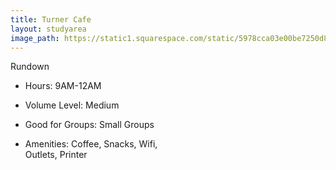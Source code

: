```yaml
---
title: Turner Cafe
layout: studyarea
image_path: https://static1.squarespace.com/static/5978cca03e00be7250d83dfd/t/59b31f8b197aea58a8f858f6/1504911270866/_MG_0055.jpg
---
```


   <div class="card" style="width: 18rem;">
  <div class="card-header text-center">
    Rundown
  </div>
  <ul class="list-group list-group-flush">
    <li class="list-group-item"><p class="text-center">Hours: 9AM-12AM</p></li>
    <li class="list-group-item"><p class="text-center">Volume Level: Medium</p></li>
      <li class="list-group-item"><p class="text-center">Good for Groups: Small Groups</p></li>
      <li class="list-group-item"><p class="text-center">Amenities: Coffee, Snacks, Wifi, Outlets, Printer</p></li>
  </ul>
</div>